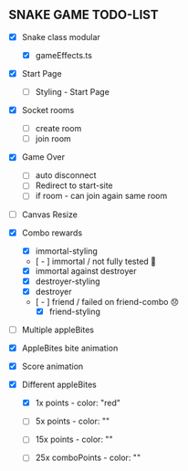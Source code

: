 ## SNAKE GAME TODO-LIST

-[x] Snake class modular  
  - [x] gameEffects.ts   

-[x] Start Page  
  - [ ] Styling - Start Page  

-[x] Socket rooms  
  - [ ] create room  
  - [ ] join room  

-[x] Game Over  
  - [ ] auto disconnect  
  - [ ] Redirect to start-site   
  - [ ] if room - can join again same room  

-[ ] Canvas Resize  

-[x] Combo rewards  
  - [x] immortal-styling  
  - [ - ] immortal / not fully tested 🤔  
  - [x] immortal against destroyer  
  - [x] destroyer-styling  
  - [x] destroyer  
  - [ - ] friend / failed on friend-combo 😞  
      - [x] friend-styling  

-[ ] Multiple appleBites  

-[x] AppleBites bite animation  

-[x] Score animation  

-[x] Different appleBites  
  - [x] 1x points - color: "red"  
  - [ ] 5x points - color: ""  
  - [ ] 15x points - color: ""  
  - [ ] 25x comboPoints - color: ""  

